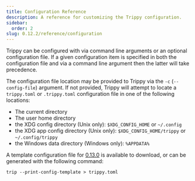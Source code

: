 ```yaml
---
title: Configuration Reference
description: A reference for customizing the Trippy configuration.
sidebar:
  order: 2
slug: 0.12.2/reference/configuration
---
```


Trippy can be configured with via command line arguments or an optional configuration file. If a given configuration
item is specified in both the configuration file and via a command line argument then the latter will take precedence.

The configuration file location may be provided to Trippy via the `-c` (`--config-file`) argument. If not provided,
Trippy will attempt to locate a `trippy.toml` or `.trippy.toml` configuration file in one of the following locations:

* The current directory
* The user home directory
* the XDG config directory (Unix only): `$XDG_CONFIG_HOME` or `~/.config`
* the XDG app config directory (Unix only): `$XDG_CONFIG_HOME/trippy` or `~/.config/trippy`
* the Windows data directory (Windows only): `%APPDATA%`

A template configuration file
for [0.13.0](https://github.com/fujiapple852/trippy/blob/0.13.0/trippy-config-sample.toml) is available to
download, or can be generated with the following command:

```shell
trip --print-config-template > trippy.toml
```
